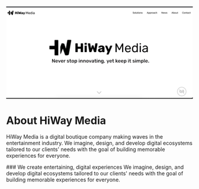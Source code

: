 ![Logo](https://github.com/HiWay-Media/.github/blob/main/profile/.images/hwm.png)

# About HiWay Media

HiWay Media is a digital boutique company making waves in the entertainment industry. We imagine, design, and develop digital ecosystems tailored to our clients' needs with the goal of building memorable experiences for everyone.

### We create entertaining, digital experiences
We imagine, design, and develop digital ecosystems tailored to our clients' needs with the goal of building memorable experiences for everyone.